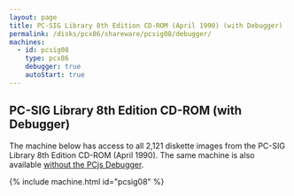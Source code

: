 ```yaml
---
layout: page
title: PC-SIG Library 8th Edition CD-ROM (April 1990) (with Debugger)
permalink: /disks/pcx86/shareware/pcsig08/debugger/
machines:
  - id: pcsig08
    type: pcx86
    debugger: true
    autoStart: true
---
```


PC-SIG Library 8th Edition CD-ROM (with Debugger)
-------------------------------------------------

The machine below has access to all 2,121 diskette images from the PC-SIG Library 8th Edition CD-ROM (April 1990).
The same machine is also available [without the PCjs Debugger](../).

{% include machine.html id="pcsig08" %}
